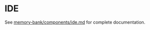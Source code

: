 # IDE

See [memory-bank/components/ide.md](../../memory-bank/components/ide.md) for complete documentation.
